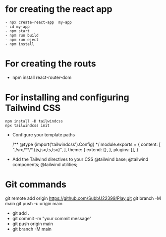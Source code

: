 # for creating the react app

    - npx create-react-app  my-app
    - cd my-app
    - npm start
    - npm run build
    - npm run eject
    - npm install

# For creating the routs

- npm install react-router-dom

# For installing and configuring Tailwind CSS

    npm install -D tailwindcss
    npx tailwindcss init

- Configure your template paths

  /** @type {import('tailwindcss').Config} \*/
  module.exports = {
  content: [
  "./src/**/\*.{js,jsx,ts,tsx}",
  ],
  theme: {
  extend: {},
  },
  plugins: [],
  }

- Add the Tailwind directives to your CSS
  @tailwind base;
  @tailwind components;
  @tailwind utilities;

# Git commands

git remote add origin https://github.com/SubbU22399/Play.git
git branch -M main
git push -u origin main

- git add .
- git commit -m "your commit message"
- git push origin main
- git branch -M main
